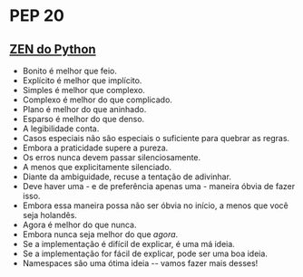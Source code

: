 # PEP 20
## [ZEN do Python](https://www.python.org/dev/peps/pep-0020/)

- Bonito é melhor que feio.
- Explícito é melhor que implícito.
- Simples é melhor que complexo.
- Complexo é melhor do que complicado.
- Plano é melhor do que aninhado.
- Esparso é melhor do que denso.
- A legibilidade conta.
- Casos especiais não são especiais o suficiente para quebrar as regras.
- Embora a praticidade supere a pureza.
- Os erros nunca devem passar silenciosamente.
- A menos que explicitamente silenciado.
- Diante da ambiguidade, recuse a tentação de adivinhar.
- Deve haver uma - e de preferência apenas uma - maneira óbvia de fazer isso.
- Embora essa maneira possa não ser óbvia no início, a menos que você seja holandês.
- Agora é melhor do que nunca.
- Embora nunca seja melhor do que *agora*.
- Se a implementação é difícil de explicar, é uma má ideia.
- Se a implementação for fácil de explicar, pode ser uma boa ideia.
- Namespaces são uma ótima ideia -- vamos fazer mais desses!
